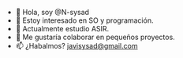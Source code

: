 - 👋 Hola, soy @N-sysad
- 👀 Estoy interesado en SO y programación. 
- 🌱 Actualmente estudio ASIR.
- 💞️ Me gustaría colaborar en pequeños proyectos. 
- 📫 ¿Habalmos? javisysad@gmail.com 

<!---
N-sysad/N-sysad is a ✨ special ✨ repository because its `README.md` (this file) appears on your GitHub profile.
You can click the Preview link to take a look at your changes.
--->
